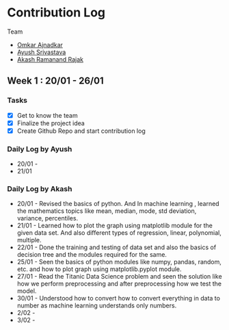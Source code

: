 # Contribution Log

Team
- [Omkar Ajnadkar](https://github.com/blackbird71SR/)
- [Ayush Srivastava](https://github.com/ayush700714)
- [Akash Ramanand Rajak](https://github.com/akash435)

## Week 1 : 20/01 - 26/01

### Tasks

- [x] Get to know the team
- [x] Finalize the project idea
- [x] Create Github Repo and start contribution log

### Daily Log by Ayush

- 20/01 - 
- 21/01

### Daily Log by Akash

- 20/01 - Revised the basics of python. And In machine learning , learned the mathematics topics like mean, median, mode, std deviation, variance, percentiles.
- 21/01 - Learned how to plot the graph using matplotlib module for the given data set. And also different types of regression, linear, polynomial, multiple.
- 22/01 - Done the training and testing of data set and also the basics of decision tree and the modules required for the same.
- 25/01 - Seen the basics of python modules like numpy, pandas, random, etc. and how to plot graph using matplotlib.pyplot module.
- 27/01 - Read the Titanic Data Science problem and seen the solution like how we perform preprocessing and after preprocessing how we test the model.
- 30/01 - Understood how to convert how to convert everything in data to number as machine learning understands only numbers.
- 2/02 -  
- 3/02 - 
